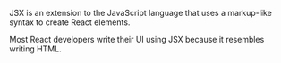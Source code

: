 JSX is an extension to the JavaScript language that uses a markup-like syntax to create React elements. 

Most React developers write their UI using JSX because it resembles writing HTML.